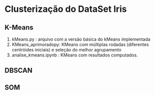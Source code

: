 # Clusterização do DataSet Iris 

## K-Means
1. kMeans.py : arquivo com a versão básica do kMeans implementada
2. KMeans_aprimoradopy: KMeans com múltiplas rodadas (diferentes centróides iniciais) e seleção do melhor agrupamento 
3. analise_kmeans.ipynb : KMeans com resultados computados.
   
## DBSCAN

## SOM 

